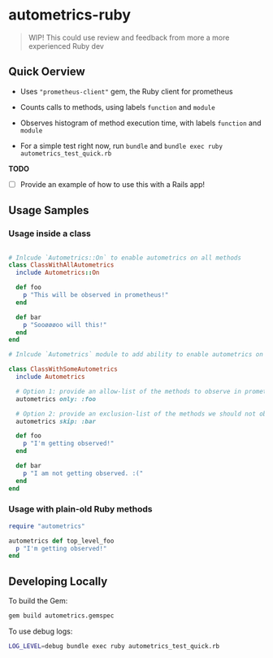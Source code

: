 # autometrics-ruby

> WIP! This could use review and feedback from more a more experienced Ruby dev

## Quick Oerview

- Uses `"prometheus-client"` gem, the Ruby client for prometheus

- Counts calls to methods, using labels `function` and `module`
- Observes histogram of method execution time, with labels `function` and `module`

- For a simple test right now, run `bundle` and `bundle exec ruby autometrics_test_quick.rb`

**TODO**

- [ ] Provide an example of how to use this with a Rails app!

## Usage Samples

### Usage inside a class

```ruby

# Inlcude `Autometrics::On` to enable autometrics on all methods
class ClassWithAllAutometrics
  include Autometrics::On

  def foo
    p "This will be observed in prometheus!"
  end

  def bar
    p "Sooøøøoo will this!"
  end
end

# Inlcude `Autometrics` module to add ability to enable autometrics on specific methods

class ClassWithSomeAutometrics
  include Autometrics

  # Option 1: provide an allow-list of the methods to observe in prometheus
  autometrics only: :foo

  # Option 2: provide an exclusion-list of the methods we should not observe in prometheus
  autometrics skip: :bar

  def foo
    p "I'm getting observed!"
  end

  def bar
    p "I am not getting observed. :("
  end
end
```

### Usage with plain-old Ruby methods

```ruby
require "autometrics"

autometrics def top_level_foo
  p "I'm getting observed!"
end
```

## Developing Locally

To build the Gem:

```sh
gem build autometrics.gemspec
```

To use debug logs:

```sh
LOG_LEVEL=debug bundle exec ruby autometrics_test_quick.rb
```
